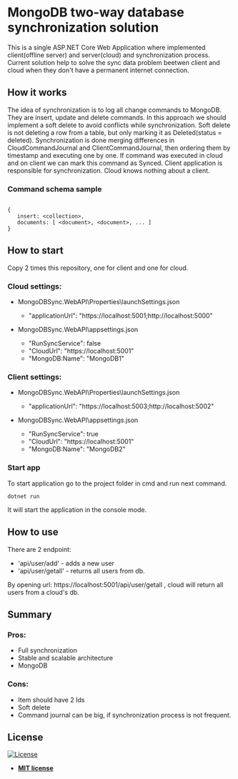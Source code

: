 # MongoDB two-way database synchronization solution

This is a single ASP.NET Core Web Application where implemented client(offline server) and server(cloud) and synchronization process.
Current solution help to solve the sync data problem beetwen client and cloud when they don't have a permanent internet connection. 

## How it works

The idea of synchronization is to log all change commands to MongoDB. They are insert, update and delete commands. In this approach we should implement a soft delete to avoid conflicts while synchronization. Soft delete is not deleting a row from a table, but only marking it as Deleted(status = deleted). Synchronization is done merging differences in CloudCommandJournal and ClientCommandJournal, then ordering them by timestamp and executing one by one. If command was executed in cloud and on client we can mark this command as Synced.
Client application is responsible for synchronization. Cloud knows nothing about a client.


### Command schema sample

```

{
   insert: <collection>,
   documents: [ <document>, <document>, ... ]
}

```

## How to start

Copy 2 times this repository, one for client and one for cloud.

### Cloud settings:

- MongoDBSync.WebAPI\Properties\launchSettings.json
    - "applicationUrl": "https://localhost:5001;http://localhost:5000"

- MongoDBSync.WebAPI\appsettings.json
    - "RunSyncService": false
    - "CloudUrl": "https://localhost:5001"
    - "MongoDB:Name": "MongoDB1"

### Client settings:

- MongoDBSync.WebAPI\Properties\launchSettings.json
    - "applicationUrl": "https://localhost:5003;http://localhost:5002"

- MongoDBSync.WebAPI\appsettings.json
    - "RunSyncService": true
    - "CloudUrl": "https://localhost:5001"
    - "MongoDB:Name": "MongoDB2"


### Start app

To start application go to the project folder in cmd and run next command.


```
dotnet run
```

It will start the application in the console mode. 

## How to use

There are 2 endpoint:
* 'api/user/add' - adds a new user
* 'api/user/getall' - returns all users from db.

By opening url: https://localhost:5001/api/user/getall , cloud will return all users from a cloud's db.


## Summary

### Pros:

- Full synchronization
- Stable and scalable architecture
- MongoDB


### Cons:

- Item should have 2 Ids
- Soft delete
- Command journal can be big, if synchronization process is not frequent.


## License

[![License](http://img.shields.io/:license-mit-blue.svg?style=flat-square)](http://badges.mit-license.org)

- **[MIT license](http://opensource.org/licenses/mit-license.php)**
